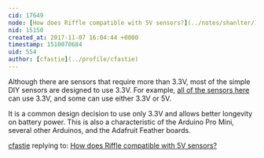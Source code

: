 ```yaml
---
cid: 17649
node: [How does Riffle compatible with 5V sensors?](../notes/shanlter/11-04-2017/how-does-riffle-compatible-with-5v-sensors)
nid: 15150
created_at: 2017-11-07 16:04:44 +0000
timestamp: 1510070684
uid: 554
author: [cfastie](../profile/cfastie)
---
```


Although there are sensors that require more than 3.3V, most of the simple DIY sensors are designed to use 3.3V. For example, [all of the sensors here](http://kaptery.com/product/addon-sensors-etc) can use 3.3V, and some can use either 3.3V or 5V.

It is a common design decision to use only 3.3V and allows better longevity on battery power. This is also a characteristic of the Arduino Pro Mini, several other Arduinos, and the Adafruit Feather boards.

[cfastie](../profile/cfastie) replying to: [How does Riffle compatible with 5V sensors?](../notes/shanlter/11-04-2017/how-does-riffle-compatible-with-5v-sensors)

